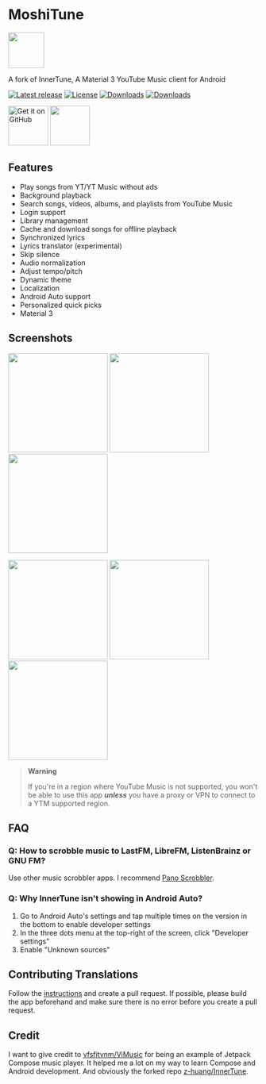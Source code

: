 # MoshiTune

<img src="https://raw.githubusercontent.com/LucasGGamerM/MoshiTune/dev/app/src/main/res/mipmap-xxxhdpi/ic_launcher_round.webp" height="72">

A fork of InnerTune, A Material 3 YouTube Music client for Android

[![Latest release](https://img.shields.io/github/v/release/LucasGGamerM/MoshiTune?include_prereleases)](https://github.com/LucasGGamerM/MoshiTune/releases)
[![License](https://img.shields.io/github/license/LucasGGamerM/MoshiTune)](https://www.gnu.org/licenses/gpl-3.0)
[![Downloads](https://img.shields.io/github/downloads/LucasGGamerM/MoshiTune/total)](https://github.com/LucasGGamerM/MoshiTune/releases)
[![Downloads](https://img.shields.io/endpoint?url=https://apt.izzysoft.de/fdroid/api/v1/shield/com.malopieds.innertune)](https://apt.izzysoft.de/fdroid/index/apk/com.malopieds.innertune)

[<img src="https://github.com/machiav3lli/oandbackupx/blob/034b226cea5c1b30eb4f6a6f313e4dadcbb0ece4/badge_github.png" alt="Get it on GitHub" height="80">](https://github.com/LucasGGamerM/MoshiTune/releases/latest)
[<img src="https://gitlab.com/IzzyOnDroid/repo/-/raw/master/assets/IzzyOnDroid.png" height="80">](https://apt.izzysoft.de/fdroid/index/apk/com.malopieds.innertune)

<!---[<img src="https://fdroid.gitlab.io/artwork/badge/get-it-on.png" alt="Get it on F-Droid" height="80">](https://f-droid.org/packages/com.zionhuang.music)
[Compare versions](https://github.com/LucasGGamerM/MoshiTune/wiki/App-Versions) --->

## Features

- Play songs from YT/YT Music without ads
- Background playback
- Search songs, videos, albums, and playlists from YouTube Music
- Login support
- Library management
- Cache and download songs for offline playback
- Synchronized lyrics
- Lyrics translator (experimental)
- Skip silence
- Audio normalization
- Adjust tempo/pitch
- Dynamic theme
- Localization
- Android Auto support
- Personalized quick picks
- Material 3

## Screenshots

<p float="left">
  <img src="https://raw.githubusercontent.com/LucasGGamerM/MoshiTune/dev/fastlane/metadata/android/en-US/images/phoneScreenshots/01.png" width="200" />
  <img src="https://raw.githubusercontent.com/LucasGGamerM/MoshiTune/dev/fastlane/metadata/android/en-US/images/phoneScreenshots/02.png" width="200" />
  <img src="https://raw.githubusercontent.com/LucasGGamerM/MoshiTune/dev/fastlane/metadata/android/en-US/images/phoneScreenshots/03.png" width="200" />
</p>
<p float="left">
  <img src="https://raw.githubusercontent.com/LucasGGamerM/MoshiTune/dev/fastlane/metadata/android/en-US/images/phoneScreenshots/04.png" width="200" />
  <img src="https://raw.githubusercontent.com/LucasGGamerM/MoshiTune/dev/fastlane/metadata/android/en-US/images/phoneScreenshots/05.png" width="200" />
  <img src="https://raw.githubusercontent.com/LucasGGamerM/MoshiTune/dev/fastlane/metadata/android/en-US/images/phoneScreenshots/06.png" width="200" />
</p>

> **Warning**
>
>If you're in a region where YouTube Music is not supported, you won't be able to use this app
***unless*** you have a proxy or VPN to connect to a YTM supported region.

## FAQ

### Q: How to scrobble music to LastFM, LibreFM, ListenBrainz or GNU FM?

Use other music scrobbler apps. I
recommend [Pano Scrobbler](https://play.google.com/store/apps/details?id=com.arn.scrobble).

### Q: Why InnerTune isn't showing in Android Auto?

1. Go to Android Auto's settings and tap multiple times on the version in the bottom to enable
   developer settings
2. In the three dots menu at the top-right of the screen, click "Developer settings"
3. Enable "Unknown sources"

## Contributing Translations

Follow the [instructions](https://developer.android.com/guide/topics/resources/localization) and
create a pull request. If possible, please build the app beforehand and make sure there is no error
before you create a pull request.

<!--- ## Donate

If you like InnerTune, you're welcome to send a donation. Donations will support the development,
including bug fixes and new features.

<a href="https://liberapay.com/zionhuang"><img src="https://raw.githubusercontent.com/LucasGGamerM/MoshiTune/dev/assets/liberapay.png" alt="Liberapay" height="60" ></a>
<a href="https://www.buymeacoffee.com/zionhuang"><img src="https://raw.githubusercontent.com/LucasGGamerM/MoshiTune/dev/assets/buymeacoffee.png" alt="Liberapay" height="60" ></a> --->

## Credit

I want to give credit to [vfsfitvnm/ViMusic](https://github.com/vfsfitvnm/ViMusic) for being an
example of Jetpack Compose music player. It helped me a lot on my way to learn Compose and
Android development. And obviously the forked repo [z-huang/InnerTune](https://github.com/z-huang/InnerTune).

